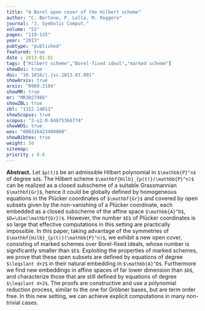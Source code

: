```yaml
---
title: "A Borel open cover of the Hilbert scheme"
author: "C. Bertone, P. Lella, M. Roggero"
journal: "J. Symbolic Comput."
volume: "53"
pages: "119-135"
year: "2013"
pubtype: "published"
featured: true
date : 2013-01-01
tags: ["Hilbert scheme","Borel-fixed ideal","marked scheme"]
showDoi: true
doi: "10.1016/j.jsc.2013.01.001"
showArxiv: true
arxiv: "0909.2184"
showMR: true
mr: "MR3027986"
showZBL: true
zbl: "1312.14011"
showScopus: true
scopus: "2-s2.0-84875366774"
showWOS: true
wos: "000316423400008"
showBibtex: true
weight: 50
sitemap:
priority : 0.8
---
```


**Abstract.** Let `$p(t)$` be an admissible Hilbert polynomial in `$\mathbb{P}^n$` of degree `$d$`. The Hilbert scheme `$\mathbf{Hilb}_{p(t)}(\mathbb{P}^n)$` can be realized as a closed subscheme of a suitable Grassmannian `$\mathbf{Gr}$`, hence it could be globally defined by homogeneous equations in the Plücker coordinates of `$\mathbf{Gr}$` and covered by open subsets given by the non-vanishing of a Plücker coordinate, each embedded as a closed subscheme of the affine space `$\mathbb{A}^D$`, `$D=\dim(\mathbf{Gr})$`. However, the number `$E$` of Plücker coordinates is so large that effective computations in this setting are practically impossible. In this paper, taking advantage of the symmetries of `$\mathbf{Hilb}_{p(t)}(\mathbb{P}^n)$`, we exhibit a new open cover, consisting of marked schemes over Borel-fixed ideals, whose number is significantly smaller than `$E$`. Exploiting the properties of marked schemes, we prove that these open subsets are defined by equations of degree `$\leqslant d+2$` in their natural embedding in `$\mathbb{A}^D$`. Furthermore we find new embeddings in affine spaces of far lower dimension than `$D$`, and characterize those that are still defined by equations of degree `$\leqslant d+2$`. The proofs are constructive and use a polynomial reduction process, similar to the one for Gröbner bases, but are term order free. In this new setting, we can achieve explicit computations in many non-trivial cases. 
